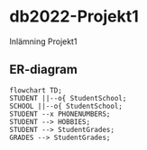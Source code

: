 # db2022-Projekt1
Inlämning Projekt1

## ER-diagram
```mermaid
flowchart TD;
STUDENT ||--o{ StudentSchool;
SCHOOL ||--o{ StudentSchool;
STUDENT --x PHONENUMBERS;
STUDENT --> HOBBIES;
STUDENT --> StudentGrades;
GRADES --> StudentGrades;
```

